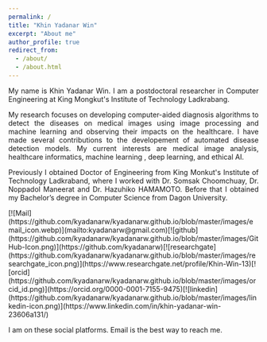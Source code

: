 ```yaml
---
permalink: /
title: "Khin Yadanar Win"
excerpt: "About me"
author_profile: true
redirect_from: 
  - /about/
  - /about.html
---
```



<p align="justify">My name is Khin Yadanar Win. I am a postdoctoral researcher in Computer Engineering at King Mongkut's Institute of Technology Ladkrabang.</p>

<p align="justify">My research focuses on developing computer-aided diagnosis algorithms to detect the diseases on medical images using image processing and machine learning and observing their impacts on the healthcare. I have made several contributions to the developement of automated disease detection models. My current interests are medical image analysis, healthcare informatics, machine learning , deep learning, and ethical AI.</p>

<p align="justify">Previously I obtained Doctor of Engineering from King Monkut's Institute of Technology Ladkraband, where I worked with Dr. Somsak Choomchuay, Dr. Noppadol Maneerat and Dr. Hazuhiko HAMAMOTO. Before that I obtained my Bachelor’s degree in Computer Science from Dagon University.</p>

<p align="justify">
[![Mail](https://github.com/kyadanarw/kyadanarw.github.io/blob/master/images/email_icon.webp)](mailto:kyadanarw@gmail.com)[![github](https://github.com/kyadanarw/kyadanarw.github.io/blob/master/images/GitHub-Icon.png)](https://github.com/kyadanarw)[![researchgate](https://github.com/kyadanarw/kyadanarw.github.io/blob/master/images/researchgate_icon.png)](https://www.researchgate.net/profile/Khin-Win-13)[![orcid](https://github.com/kyadanarw/kyadanarw.github.io/blob/master/images/orcid_id.png)](https://orcid.org/0000-0001-7155-9475)[![linkedin](https://github.com/kyadanarw/kyadanarw.github.io/blob/master/images/linkedin-icon.png)](https://www.linkedin.com/in/khin-yadanar-win-23606a131/) </p>

<p align="justify">
I am on these social platforms. Email is the best way to reach me.</p>
